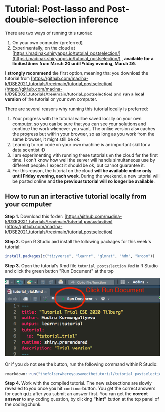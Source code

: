 # Tutorial: Post-lasso and Post-double-selection inference

There are two ways of running this tutorial:

1. On your own computer (preferred).
2. Experimentally, on the cloud at [https://madinak.shinyapps.io/tutorial_postselection/](https://madinak.shinyapps.io/tutorial_postselection/) , **available for a limited time: from March 20 until Friday evening, March 26**.

I __strongly recommend__ the first option, meaning that you download the tutorial from [https://github.com/madina-k/DSE2021_tutorials/tree/main/tutorial_postselection](https://github.com/madina-k/DSE2021_tutorials/tree/main/tutorial_postselection) and __run a local version__ of the tutorial on your own computer. 

There are several reasons why running this tutorial locally is preferred:

1. Your progress with the tutorial will be saved locally on your own computer, so you can be sure that you can see your solutions and continue the work whenever you want. The online version also caches the progress but within your browser, so as long as you work from the same browser, it might still be ok. 
2. Learning to run code on your own machine is an important skill for a data scientist :D
3. I am experimenting with running these tutorials on the cloud for the first time. I don't know how well the server will handle simultaneous use by different people. I expect it should be ok, but cannot guarantee it. 
4. For this reason, the tutorial on the cloud **will be available online only until Friday evening, each week**. During the weekend, a new tutorial will be posted online and **the previous tutorial will  no longer be available**. 

## How to run an interactive tutorial locally from your computer

**Step 1.** Download this folder: [https://github.com/madina-k/DSE2021_tutorials/tree/main/tutorial_postselection](https://github.com/madina-k/DSE2021_tutorials/tree/main/tutorial_postselection)

**Step 2.** Open R Studio and install the following packages for this week's tutorial:

```r
install.packages(c("tidyverse", "learnr", "glmnet", "hdm", "broom"))
```
**Step 3.** Open the tutorial's Rmd file `tutorial_postselection.Rmd` in R Studio and click the green button "Run Document" at the top


![Rundoc](images/step2.png)

Or if you do not see the button, run the following command within R Studio: 

```r 
rmarkdown::run("thefolderwhereyousavedthetutorial/tutorial_postselection.Rmd")

```
**Step 4.** Work with the compiled tutorial.  The  new subsections are slowly revealed to you once you hit  `continue` button. You get the correct answers for each quiz after you submit an answer first. You can get the **correct answer** to any coding question, by clicking **"hint"** button at the top panel of the coding chunk.

